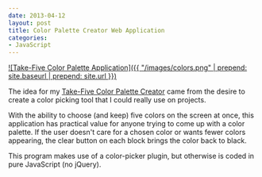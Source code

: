 ```yaml
---
date: 2013-04-12
layout: post
title: Color Palette Creator Web Application
categories:
- JavaScript
---
```


[![Take-Five Color Palette Application]({{ "/images/colors.png" | prepend: site.baseurl | prepend: site.url }})](http://janmilosh.github.io/color-palette)

The idea for my [Take-Five Color Palette Creator](http://janmilosh.github.io/color-palette) came from the desire to create a color picking tool that I could really use on projects.

With the ability to choose (and keep) five colors on the screen at once, this application has practical value for anyone trying to come up with a color palette. If the user doesn't care for a chosen color or wants fewer colors appearing, the clear button on each block brings the color back to black.

This program makes use of a color-picker plugin, but otherwise is coded in pure JavaScript (no jQuery).

